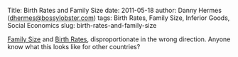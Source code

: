 Title: Birth Rates and Family Size
date: 2011-05-18
author: Danny Hermes (dhermes@bossylobster.com)
tags: Birth Rates, Family Size, Inferior Goods, Social Economics
slug: birth-rates-and-family-size

[Family
Size](http://www.russellsage.org/research/social-inequality/chartbook/income-inequality-households-children/children-by-income) and [Birth
Rates](http://mjperry.blogspot.com/2008/08/if-you-subsidize-something-you-get-more.html),
disproportionate in the wrong direction. Anyone know what this looks
like for other countries?

<a href="https://profiles.google.com/114760865724135687241" rel="author" style="display: none;">About Bossy Lobster</a>
